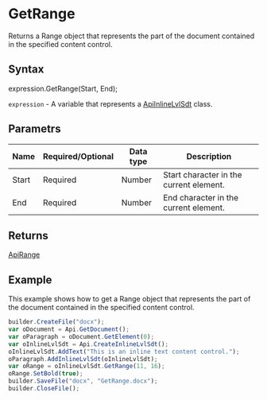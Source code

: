 # GetRange

Returns a Range object that represents the part of the document contained in the specified content control.

## Syntax

expression.GetRange(Start, End);

`expression` - A variable that represents a [ApiInlineLvlSdt](../ApiInlineLvlSdt.md) class.

## Parametrs

| **Name** | **Required/Optional** | **Data type** | **Description** |
| ------------- | ------------- | ------------- | ------------- |
| Start | Required | Number | Start character in the current element. |
| End | Required | Number | End character in the current element. 
## Returns

[ApiRange](../../ApiRange/ApiRange.md)

## Example

This example shows how to get a Range object that represents the part of the document contained in the specified content control.

```javascript
builder.CreateFile("docx");
var oDocument = Api.GetDocument();
var oParagraph = oDocument.GetElement(0);
var oInlineLvlSdt = Api.CreateInlineLvlSdt();
oInlineLvlSdt.AddText("This is an inline text content control.");
oParagraph.AddInlineLvlSdt(oInlineLvlSdt);
var oRange = oInlineLvlSdt.GetRange(11, 16);
oRange.SetBold(true);
builder.SaveFile("docx", "GetRange.docx");
builder.CloseFile();
```